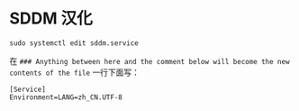 # SDDM 汉化

`sudo systemctl edit sddm.service`

在 `### Anything between here and the comment below will become the new contents of the file` 一行下面写：

```text
[Service]
Environment=LANG=zh_CN.UTF-8
```
